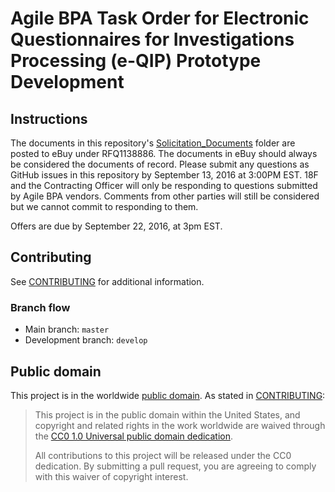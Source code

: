 # Agile BPA Task Order for Electronic Questionnaires for Investigations Processing (e-QIP) Prototype Development

## Instructions

The documents in this repository's [Solicitation_Documents](./Solicitation_Documents) folder are posted to eBuy under RFQ1138886. The documents in eBuy should always be considered the documents of record. Please submit any questions as GitHub issues in this repository by September 13, 2016 at 3:00PM EST. 18F and the Contracting Officer will only be responding to questions submitted by Agile BPA vendors. Comments from other parties will still be considered but we cannot commit to responding to them.

Offers are due by September 22, 2016, at 3pm EST.

## Contributing

See [CONTRIBUTING](CONTRIBUTING.md) for additional information.

### Branch flow

- Main branch: `master`
- Development branch: `develop`

## Public domain

This project is in the worldwide [public domain](LICENSE.md). As stated in [CONTRIBUTING](CONTRIBUTING.md):

> This project is in the public domain within the United States, and copyright and related rights in the work worldwide are waived through the [CC0 1.0 Universal public domain dedication](https://creativecommons.org/publicdomain/zero/1.0/).
>
> All contributions to this project will be released under the CC0 dedication. By submitting a pull request, you are agreeing to comply with this waiver of copyright interest.
